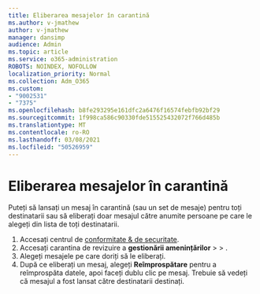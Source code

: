 ```yaml
---
title: Eliberarea mesajelor în carantină
ms.author: v-jmathew
author: v-jmathew
manager: dansimp
audience: Admin
ms.topic: article
ms.service: o365-administration
ROBOTS: NOINDEX, NOFOLLOW
localization_priority: Normal
ms.collection: Adm_O365
ms.custom:
- "9002531"
- "7375"
ms.openlocfilehash: b8fe293295e161dfc2a6476f16574febfb92bf29
ms.sourcegitcommit: 1f998ca586c90330fde515525432072f766d485b
ms.translationtype: MT
ms.contentlocale: ro-RO
ms.lasthandoff: 03/08/2021
ms.locfileid: "50526959"
---
```

# <a name="release-quarantined-messages"></a>Eliberarea mesajelor în carantină

Puteți să lansați un mesaj în carantină (sau un set de mesaje) pentru toți destinatarii sau să eliberați doar mesajul către anumite persoane pe care le alegeți din lista de toți destinatarii.

1. Accesați centrul de [conformitate & de securitate](https://go.microsoft.com/fwlink/p/?linkid=2077143).
2. Accesați carantina de revizuire a **gestionării amenințărilor**  >    >  .
3. Alegeți mesajele pe care doriți să le eliberați.
4. După ce eliberați un mesaj, alegeți **Reîmprospătare** pentru a reîmprospăta datele, apoi faceți dublu clic pe mesaj. Trebuie să vedeți că mesajul a fost lansat către destinatarii destinați.
